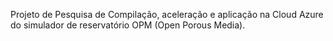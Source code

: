 Projeto de Pesquisa de Compilação, aceleração e aplicação na Cloud Azure do simulador de reservatório OPM (Open Porous Media).
